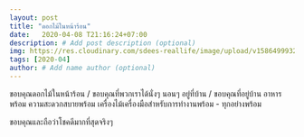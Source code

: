 ```yaml
---
layout: post
title: "ดอกไม้ในหน้าร้อน"
date:   2020-04-08 T21:16:24+07:00
description: # Add post description (optional)
img: https://res.cloudinary.com/sdees-reallife/image/upload/v1586499932/IMG_1497.jpg # Add image post (optional)
tags: [2020-04]
author: # Add name author (optional)
---
```

ขอบคุณดอกไม้ในหน้าร้อน / ขอบคุณที่พวกเราได้นั่งๆ นอนๆ อยู่ที่บ้าน / ขอบคุณที่อยู่บ้าน อาหารพร้อม ความสะดวกสบายพร้อม เครื่องไม้เครื่องมือสำหรับการทำงานพร้อม - ทุกอย่างพร้อม

ขอบคุณและถือว่าโชคดีมากที่สุดจริงๆ

<i class="fa fa-child" style="color:plum"></i>
